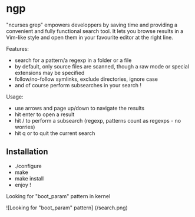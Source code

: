 ngp
===

"ncurses grep" empowers developpers by saving time and providing a convenient and fully functional search tool.
It lets you browse results in a Vim-like style and open them in your favourite editor at the right line.


Features:
- search for a pattern/a regexp in a folder or a file
- by default, only source files are scanned, though a raw mode or special extensions may be specified
- follow/no-follow symlinks, exclude directories, ignore case
- and of course perform subsearches in your search !

Usage:
- use arrows and page up/down to navigate the results
- hit enter to open a result
- hit / to perform a subsearch (regexp, patterns count as regexps - no worries)
- hit q or to quit the current search


Installation
------------

- ./configure
- make
- make install
- enjoy !

Looking for "boot_param" pattern in kernel

![Looking for "boot_param" pattern] (/search.png)

